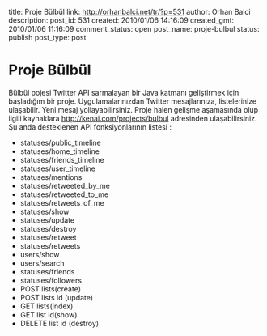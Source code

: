 title: Proje Bülbül
link: http://orhanbalci.net/tr/?p=531
author: Orhan Balci
description: 
post_id: 531
created: 2010/01/06 14:16:09
created_gmt: 2010/01/06 11:16:09
comment_status: open
post_name: proje-bulbul
status: publish
post_type: post

# Proje Bülbül

Bülbül pojesi Twitter API sarmalayan bir Java katmanı geliştirmek için başladığım bir proje. Uygulamalarınızdan Twitter mesajlarınıza, listelerinize ulaşabilir. Yeni mesaj yollayabilirsiniz. Proje halen gelişme aşamasında olup ilgili kaynaklara <http://kenai.com/projects/bulbul> adresinden ulaşabilirsiniz. Şu anda desteklenen API fonksiyonlarının listesi : 

  * statuses/public_timeline 
  * statuses/home_timeline
  * statuses/friends_timeline
  * statuses/user_timeline
  * statuses/mentions
  * statuses/retweeted_by_me
  * statuses/retweeted_to_me
  * statuses/retweets_of_me
  * statuses/show
  * statuses/update
  * statuses/destroy
  * statuses/retweet
  * statuses/retweets
  * users/show
  * users/search
  * statuses/friends
  * statuses/followers
  * POST lists(create)
  * POST lists id (update)
  * GET lists(index)
  * GET list id(show)
  * DELETE list id (destroy)
